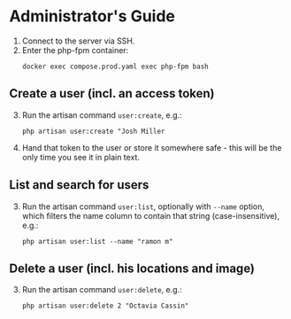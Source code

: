 # Administrator's Guide

1. Connect to the server via SSH.
2. Enter the php-fpm container:
   ```shell
   docker exec compose.prod.yaml exec php-fpm bash
   ```

## Create a user (incl. an access token)

3. Run the artisan command `user:create`, e.g.:
   ```shell
   php artisan user:create "Josh Miller
   ```
4. Hand that token to the user or store it somewhere safe - this will be the only time you see it in plain text.

## List and search for users

3. Run the artisan command `user:list`, optionally with `--name` option, which filters the name column to contain that string (case-insensitive), e.g.:
   ```shell
   php artisan user:list --name "ramon m"
   ```

## Delete a user (incl. his locations and image)

3. Run the artisan command `user:delete`, e.g.:
   ```shell
   php artisan user:delete 2 "Octavia Cassin"
   ```
